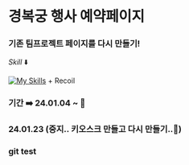 # 경복궁 행사 예약페이지

### 기존 팀프로젝트 페이지를 다시 만들기! 


*Skill* ⬇️


[![My Skills](https://skillicons.dev/icons?i=next,ts,tailwind)](https://github.com/aksen123) + Recoil

### 기간 ➡️  24.01.04 ~  🤔 

###  24.01.23 (중지.. 키오스크 만들고 다시 만들기..📅)


### git test 